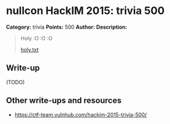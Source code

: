 # nullcon HackIM 2015: trivia 500

**Category:** trivia
**Points:** 500
**Author:**
**Description:**

> Holy :O :O :O
>
>	[holy.txt](holy.txt)

## Write-up

(TODO)

## Other write-ups and resources

* <https://ctf-team.vulnhub.com/hackim-2015-trivia-500/>
